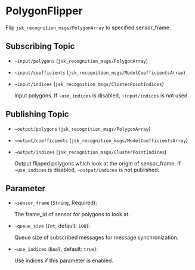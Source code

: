 # PolygonFlipper

Flip `jsk_recognition_msgs/PolygonArray` to specified sensor_frame.

## Subscribing Topic
* `~input/polygons` (`jsk_recognition_msgs/PolygonArray`)
* `~input/coefficients` (`jsk_recognition_msgs/ModelCoefficientsArray`)
* `~input/indices` (`jsk_recognition_msgs/ClusterPointIndices`)

  Input polygons.
  If `~use_indices` is disabled, `~input/indices` is not used.
## Publishing Topic
* `~output/polygons` (`jsk_recognition_msgs/PolygonArray`)
* `~output/coefficients` (`jsk_recognition_msgs/ModelCoefficientsArray`)
* `~output/indices` (`jsk_recognition_msgs/ClusterPointIndices`)

  Output flipped polygons which look at the origin of sensor_frame.
  If `~use_indices` is disabled, `~output/indices` is not published.
## Parameter
* `~sensor_frame` (`String`, Required):

   The frame_id of sensor for polygons to look at.

* `~queue_size` (`Int`, default: `100`):

   Queue size of subscribed messages for message synchronization.

* `~use_indices` (`Bool`, default: `true`):

   Use indices if this parameter is enabled.
